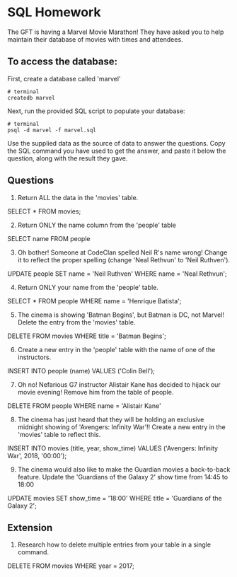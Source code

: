 # SQL Homework

The GFT is having a Marvel Movie Marathon! They have asked you to help maintain their database of movies with times and attendees.

## To access the database:

First, create a database called 'marvel'

```
# terminal
createdb marvel
```

Next, run the provided SQL script to populate your database:

```
# terminal
psql -d marvel -f marvel.sql
```

Use the supplied data as the source of data to answer the questions.  Copy the SQL command you have used to get the answer, and paste it below the question, along with the result they gave.

## Questions

1. Return ALL the data in the 'movies' table.

SELECT * FROM movies;

2. Return ONLY the name column from the 'people' table

SELECT name FROM people

3. Oh bother! Someone at CodeClan spelled Neil R's name wrong! Change it to reflect the proper spelling (change 'Neal Rethvun' to 'Neil Ruthven').

UPDATE people SET name = 'Neil Ruthven' WHERE name = 'Neal Rethvun';

4. Return ONLY your name from the 'people' table.

SELECT * FROM people WHERE name = 'Henrique Batista';

5. The cinema is showing 'Batman Begins', but Batman is DC, not Marvel! Delete the entry from the 'movies' table.

DELETE FROM movies WHERE title = 'Batman Begins';

6. Create a new entry in the 'people' table with the name of one of the instructors.

INSERT INTO people (name) VALUES ('Colin Bell');

7. Oh no! Nefarious G7 instructor Alistair Kane has decided to hijack our movie evening! Remove him from the table of people.

DELETE FROM people WHERE name = 'Alistair Kane'

8. The cinema has just heard that they will be holding an exclusive midnight showing of 'Avengers: Infinity War'!! Create a new entry in the 'movies' table to reflect this.

INSERT INTO movies (title, year, show_time) VALUES ('Avengers: Infinity War', 2018, '00:00');

9. The cinema would also like to make the Guardian movies a back-to-back feature. Update the 'Guardians of the Galaxy 2' show time from 14:45 to 18:00

UPDATE movies SET show_time = '18:00' WHERE title = 'Guardians of the Galaxy 2';

## Extension

1. Research how to delete multiple entries from your table in a single command.

DELETE FROM movies WHERE year = 2017;
